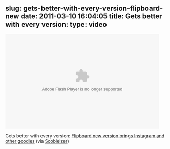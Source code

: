 slug: gets-better-with-every-version-flipboard-new
date: 2011-03-10 16:04:05
title: Gets better with every version: 
type: video
---

<object width="480" height="295"><param name="movie" value="http://www.youtube.com/e/nZm5KJLp8Bs"></param><param name="allowFullScreen" value="true"></param><param name="allowscriptaccess" value="always"></param><embed src="http://www.youtube.com/e/nZm5KJLp8Bs" type="application/x-shockwave-flash" width="480" height="295" allowscriptaccess="always" allowfullscreen="true"></embed></object>

Gets better with every version: [Flipboard new version brings Instagram and other goodies](http://www.youtube.com/watch?v=nZm5KJLp8Bs&feature=player_embedded) (via [Scobleizer](http://youtube.com/user/Scobleizer))
